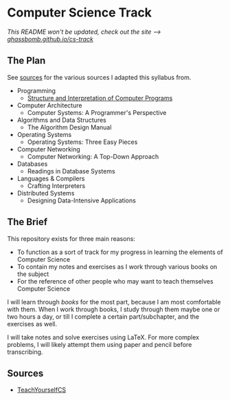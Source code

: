 # Computer Science Track

*This README won't be updated, check out the site --> [ghassbomb.github.io/cs-track](https://ghassbomb.github.io/cs-track)*

## The Plan

See [sources](#sources) for the various sources I adapted this syllabus from.

- Programming
  - [Structure and Interpretation of Computer Programs](./prog/sicp/index)
- Computer Architecture
  - Computer Systems: A Programmer's Perspective
- Algorithms and Data Structures
  - The Algorithm Design Manual
- Operating Systems
  - Operating Systems: Three Easy Pieces
- Computer Networking
  - Computer Networking: A Top-Down Approach
- Databases
  - Readings in Database Systems
- Languages & Compilers
  - Crafting Interpreters
- Distributed Systems
  - Designing Data-Intensive Applications

## The Brief

This repository exists for three main reasons:

- To function as a sort of track for my progress in learning the elements of Computer Science
- To contain my notes and exercises as I work through various books on the subject
- For the reference of other people who may want to teach themselves Computer Science

I will learn through *books* for the most part, because I am most comfortable with them. When I work through books, I study through them maybe one or two hours a day, or till I complete a certain part/subchapter, and the exercises as well.

I will take notes and solve exercises using LaTeX. For more complex problems, I will likely attempt them using paper and pencil before transcribing.

## Sources

- [TeachYourselfCS](https://teachyourselfcs.com)
